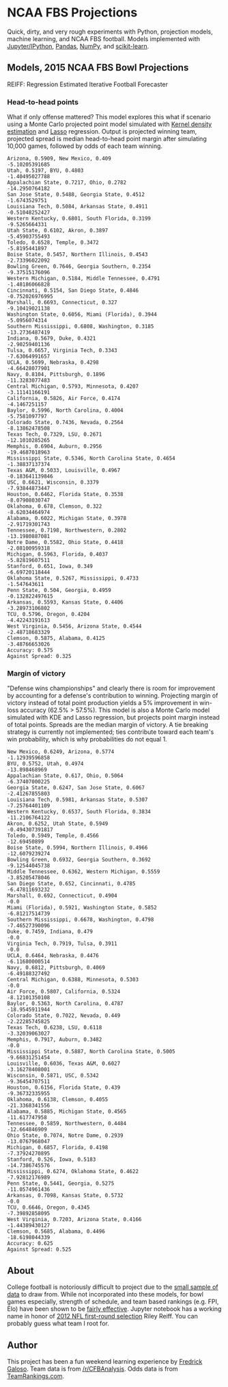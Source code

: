 # NCAA FBS Projections

Quick, dirty, and very rough experiments with Python, projection models, machine learning, and NCAA FBS football. Models implemented with [Jupyter/IPython](http://jupyter.readthedocs.org/), [Pandas](http://pandas.pydata.org/), [NumPy](http://www.numpy.org/), and [scikit-learn](http://scikit-learn.org/).

## Models, 2015 NCAA FBS Bowl Projections

REIFF: Regression Estimated Iterative Football Forecaster

### Head-to-head points

What if only offense mattered? This model explores this what if scenario using a Monte Carlo projected point model simulated with [Kernel density estimation](https://en.wikipedia.org/wiki/Kernel_density_estimation) and [Lasso](http://statweb.stanford.edu/~tibs/lasso/simple.html) regression. Output is projected winning team, projected spread is median head-to-head point margin after simulating 10,000 games, followed by odds of each team winning.

```
Arizona, 0.5909, New Mexico, 0.409
-5.10205391685
Utah, 0.5197, BYU, 0.4803
-1.40495027788
Appalachian State, 0.7217, Ohio, 0.2782
-14.2950764182
San Jose State, 0.5488, Georgia State, 0.4512
-1.6743529751
Louisiana Tech, 0.5084, Arkansas State, 0.4911
-0.51048252427
Western Kentucky, 0.6801, South Florida, 0.3199
-9.5265664331
Utah State, 0.6102, Akron, 0.3897
-5.45903755493
Toledo, 0.6528, Temple, 0.3472
-5.8195441897
Boise State, 0.5457, Northern Illinois, 0.4543
-2.73396022092
Bowling Green, 0.7646, Georgia Southern, 0.2354
-9.37515176096
Western Michigan, 0.5184, Middle Tennessee, 0.4791
-1.48186066828
Cincinnati, 0.5154, San Diego State, 0.4846
-0.752026976995
Marshall, 0.6693, Connecticut, 0.327
-9.10419021138
Washington State, 0.6056, Miami (Florida), 0.3944
-5.0956074314
Southern Mississippi, 0.6808, Washington, 0.3185
-13.2736487419
Indiana, 0.5679, Duke, 0.4321
-2.90259401136
Tulsa, 0.6657, Virginia Tech, 0.3343
-7.63064991657
UCLA, 0.5699, Nebraska, 0.4298
-4.66428077901
Navy, 0.8104, Pittsburgh, 0.1896
-11.3283077483
Central Michigan, 0.5793, Minnesota, 0.4207
-3.11141166191
California, 0.5826, Air Force, 0.4174
-4.1467251157
Baylor, 0.5996, North Carolina, 0.4004
-5.7581097797
Colorado State, 0.7436, Nevada, 0.2564
-8.13862478508
Texas Tech, 0.7329, LSU, 0.2671
-12.1010285265
Memphis, 0.6904, Auburn, 0.2956
-19.4687018963
Mississippi State, 0.5346, North Carolina State, 0.4654
-1.38837137374
Texas A&M, 0.5033, Louisville, 0.4967
-0.183641139846
USC, 0.6621, Wisconsin, 0.3379
-7.93844873447
Houston, 0.6462, Florida State, 0.3538
-8.07908030747
Oklahoma, 0.678, Clemson, 0.322
-8.62034464974
Alabama, 0.6022, Michigan State, 0.3978
-2.91719301743
Tennessee, 0.7198, Northwestern, 0.2802
-13.1980887081
Notre Dame, 0.5582, Ohio State, 0.4418
-2.08100959318
Michigan, 0.5963, Florida, 0.4037
-5.82819607511
Stanford, 0.651, Iowa, 0.349
-6.69720118444
Oklahoma State, 0.5267, Mississippi, 0.4733
-1.547643611
Penn State, 0.504, Georgia, 0.4959
-0.132822497615
Arkansas, 0.5593, Kansas State, 0.4406
-3.28973106802
TCU, 0.5796, Oregon, 0.4204
-4.42243191613
West Virginia, 0.5456, Arizona State, 0.4544
-2.48718683329
Clemson, 0.5875, Alabama, 0.4125
-3.48766653026
Accuracy: 0.575
Against Spread: 0.325
```

### Margin of victory

"Defense wins championships" and clearly there is room for improvement by accounting for a defense's contribution to winning. Projecting margin of victory instead of total point production yields a 5% improvement in win-loss accuracy (62.5% > 57.5%). This model is also a Monte Carlo model simulated with KDE and Lasso regression, but projects point margin instead of total points. Spreads are the median margin of victory. A tie breaking strategy is currently not implemented; ties contribute toward each team's win probability, which is why probabilities do not equal 1.

```
New Mexico, 0.6249, Arizona, 0.5774
-1.12939596858
BYU, 0.5752, Utah, 0.4974
-13.898468969
Appalachian State, 0.617, Ohio, 0.5064
-6.37407000225
Georgia State, 0.6247, San Jose State, 0.6067
-2.41267855803
Louisiana Tech, 0.5981, Arkansas State, 0.5307
-7.25764401109
Western Kentucky, 0.6537, South Florida, 0.3834
-11.2106764122
Akron, 0.6252, Utah State, 0.5949
-0.494307391817
Toledo, 0.5949, Temple, 0.4566
-12.69450899
Boise State, 0.5994, Northern Illinois, 0.4966
-12.6079239274
Bowling Green, 0.6932, Georgia Southern, 0.3692
-9.12544045738
Middle Tennessee, 0.6362, Western Michigan, 0.5559
-3.85205478046
San Diego State, 0.652, Cincinnati, 0.4785
-6.47811693232
Marshall, 0.692, Connecticut, 0.4904
-0.0
Miami (Florida), 0.5921, Washington State, 0.5852
-6.81217514739
Southern Mississippi, 0.6678, Washington, 0.4798
-7.46527390096
Duke, 0.7459, Indiana, 0.479
-0.0
Virginia Tech, 0.7919, Tulsa, 0.3911
-0.0
UCLA, 0.6464, Nebraska, 0.4476
-6.11680000514
Navy, 0.6812, Pittsburgh, 0.4069
-6.49188327492
Central Michigan, 0.6388, Minnesota, 0.5303
-0.0
Air Force, 0.5807, California, 0.5324
-8.12101350108
Baylor, 0.5363, North Carolina, 0.4787
-18.9545911944
Colorado State, 0.7022, Nevada, 0.449
-2.22285745825
Texas Tech, 0.6238, LSU, 0.6118
-3.32039063027
Memphis, 0.7917, Auburn, 0.3482
-0.0
Mississippi State, 0.5887, North Carolina State, 0.5005
-9.66831251454
Louisville, 0.6036, Texas A&M, 0.6027
-3.16278408001
Wisconsin, 0.5871, USC, 0.5342
-9.36454707511
Houston, 0.6156, Florida State, 0.439
-9.36732335955
Oklahoma, 0.6138, Clemson, 0.4055
-21.3368341556
Alabama, 0.5885, Michigan State, 0.4565
-11.617747958
Tennessee, 0.5859, Northwestern, 0.4484
-12.664846909
Ohio State, 0.7074, Notre Dame, 0.2939
-13.0767968047
Michigan, 0.6857, Florida, 0.4198
-7.37924270895
Stanford, 0.526, Iowa, 0.5183
-14.7386745576
Mississippi, 0.6274, Oklahoma State, 0.4622
-7.92812176989
Penn State, 0.5441, Georgia, 0.5275
-11.0574961436
Arkansas, 0.7098, Kansas State, 0.5732
-0.0
TCU, 0.6646, Oregon, 0.4345
-7.39892858095
West Virginia, 0.7203, Arizona State, 0.4166
-1.44389430127
Clemson, 0.5685, Alabama, 0.4496
-18.6198044339
Accuracy: 0.625
Against Spread: 0.525
```

## About

College football is notoriously difficult to project due to the [small sample of data](http://www.cbcb.umd.edu/~salzberg/docs/murthy_thesis/survey/node16.html) to draw from. While not incorporated into these models, for bowl games especially, strength of schedule, and team based rankings (e.g. FPI, Elo) have been shown to be [fairly effective](http://fivethirtyeight.com/features/heres-how-our-college-football-playoff-predictions-work/). Jupyter notebook has a working name in honor of [2012 NFL first-round selection](https://en.wikipedia.org/wiki/Riley_Reiff) Riley Reiff. You can probably guess what team I root for.

## Author

This project has been a fun weekend learning experience by [Fredrick Galoso](https://twitter.com/wayoutmind). Team data is from [/r/CFBAnalysis](https://www.reddit.com/r/CFBAnalysis/comments/3j1gjg/2015_data_sources/). Odds data is from [TeamRankings.com](https://www.teamrankings.com/college-football-bowls/schedule/).
